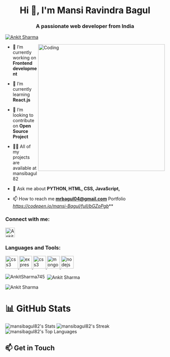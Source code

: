 <h1 align="center">Hi 👋, I'm Mansi Ravindra Bagul</h1>
<h3 align="center">A passionate web developer from India</h3>


<p align="left"> <a href="https://github.com/ryo-ma/github-profile-trophy"><img src="https://github-profile-trophy.vercel.app/?username=AnkitSharma745" alt="Ankit Sharma" /></a> </p>

<img align="right" alt="Coding" width="400" src="https://media1.tenor.com/m/2uyENRmiUt0AAAAC/coding.gif">

- 🔭 I’m currently working on **Frontend development**

- 🌱 I’m currently learning **React.js**

- 👯 I’m looking to contribute on **Open Source Project**

- 👨‍💻 All of my projects are available at mansibagul82

- 💬 Ask me about **PYTHON, HTML, CSS, JavaScript,**

- 📫 How to reach me **mrbagul04@gmail.com**
Portfolio *https://codepen.io/mansi-Bagul/full/bGZoPgb***


<h3 align="left">Connect with me:</h3>
<p align="left">
<a href="https://www.linkedin.com/in/ankit-sharma745" target="_blank"><img align="center" src="https://img.shields.io/badge/LinkedIn-%230077B5.svg?logo=linkedin&logoColor=white" alt="Ankit Sharma" height="30" /></a>
</p>

<h3 align="left">Languages and Tools:</h3>
<p align="left"> 
<a href="https://www.w3schools.com/css/" target="_blank" rel="noreferrer"> <img src="https://img.shields.io/badge/html5-%23E34F26.svg?style=for-the-badge&logo=html5&logoColor=white" alt="css3" height="40"/> </a>
<a href="https://expressjs.com" target="_blank" rel="noreferrer"> <img src="https://img.shields.io/badge/css3-%231572B6.svg?style=for-the-badge&logo=css3&logoColor=white" alt="express" height="40"/> </a>
<a href="https://www.w3schools.com/css/" target="_blank" rel="noreferrer"> <img src="https://img.shields.io/badge/javascript-%23323330.svg?style=for-the-badge&logo=javascript&logoColor=%23F7DF1E" alt="css3" height="40"/> </a>
<a href="https://www.mongodb.com/" target="_blank" rel="noreferrer"> <img src="https://img.shields.io/badge/node.js-6DA55F?style=for-the-badge&logo=node.js&logoColor=white" alt="mongodb" height="40"/> </a> 
<a href="https://nodejs.org" target="_blank" rel="noreferrer"> <img src="https://img.shields.io/badge/-ReactJs-61DAFB?logo=react&logoColor=white&style=for-the-badge" alt="nodejs" height="40"/> </a> 

<p><img align="left" src="https://github-readme-stats.vercel.app/api/top-langs?username=AnkitSharma745&show_icons=true&locale=en&layout=compact" alt="AnkitSharma745" /></p>

<p>&nbsp;<img align="center" src="https://github-readme-stats.vercel.app/api?username=AnkitSharma745&show_icons=true&locale=en" alt="Ankit Sharma" /></p>

<p><img align="center" src="https://github-readme-streak-stats.herokuapp.com/?user=AnkitSharma745&" alt="Ankit Sharma" /></p>


<h1 align="left">📊 GitHub Stats</h1>

![mansibagul82's Stats](https://github-readme-stats.vercel.app/api?username=mansibagul82&theme=radical&show_icons=true&hide_border=false&count_private=false)
![mansibagul82's Streak](https://github-readme-streak-stats.herokuapp.com/?user=mansibagul82&theme=radical&hide_border=false)
![mansibagul82's Top Languages](https://github-readme-stats.vercel.app/api/top-langs/?username=mansibagul82&theme=radical&show_icons=true&hide_border=false&layout=compact)

## 📫 Get in Touch
